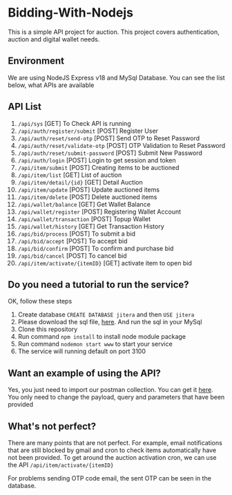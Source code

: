 # Bidding-With-Nodejs
This is a simple API project for auction. This project covers authentication, auction and digital wallet needs.


## Environment
We are using NodeJS Express v18 and MySql Database.
You can see the list below, what APIs are available


## API List
1. `/api/sys` [GET] To Check API is running 
2. `/api/auth/register/submit` [POST] Register User 
3. `/api/auth/reset/send-otp` [POST] Send OTP to Reset Password
4. `/api/auth/reset/validate-otp` [POST] OTP Validation to Reset Password
5. `/api/auth/reset/submit-password` [POST] Submit New Password
6. `/api/auth/login` [POST] Login to get session and token
7. `/api/item/submit` [POST] Creating items to be auctioned
8. `/api/item/list` [GET] List of auction
9. `/api/item/detail/{id}` [GET] Detail Auction
10. `/api/item/update` [POST] Update auctioned items
11. `/api/item/delete` [POST] Delete auctioned items
12. `/api/wallet/balance` [GET] Get Wallet Balance
13. `/api/wallet/register` [POST] Registering Wallet Account
14. `/api/wallet/transaction` [POST] Topup Wallet
15. `/api/wallet/history` [GET] Get Transaction History
16. `/api/bid/process` [POST] To submit a bid
17. `/api/bid/accept` [POST] To accept bid
18. `/api/bid/confirm` [POST] To confirm and purchase bid
19. `/api/bid/cancel` [POST] To cancel bid
20. `/api/item/activate/{itemID}` [GET] activate item to open bid



## Do you need a tutorial to run the service?
OK, follow these steps
1. Create database `CREATE DATABASE jitera` and then `USE jitera`
2. Please download the sql file, [here](https://github.com/afatbenz/Auction-Project-using-nodejs/blob/main/db/jitera.sql). And run the sql in your MySql
3. Clone this repository
4. Run command `npm install` to install node module package
5. Run command `nodemon start www` to start your service
6. The service will running default on port 3100


## Want an example of using the API?
Yes, you just need to import our postman collection. You can get it [here](https://github.com/afatbenz/Auction-Project-using-nodejs/blob/main/db/Jitera.postman_collection.json).
You only need to change the payload, query and parameters that have been provided

## What's not perfect?
There are many points that are not perfect. For example, email notifications that are still blocked by gmail and cron to check items automatically have not been provided.
To get around the auction activation cron, we can use the API `/api/item/activate/{itemID}`

For problems sending OTP code email, the sent OTP can be seen in the database.
